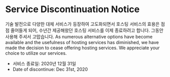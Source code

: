# Service Discontinuation Notice
기술 발전으로 다양한 대체 서비스가 등장하여 고도화되면서 호스팅 서비스의 효용은 점점 줄어들게 되어, 수년간 제공해왔던 호스팅 서비스를 이제 종료하려고 합니다. 그동안 사용해 주셔서 고맙습니다.
As numerous alternative options have become available and the usefulness of hosting services has diminished, we have made the decision to cease offering hosting services. We appreciate your choice to utilize our services.
- 서비스 종료일: 2020년 12월 31일
- Date of discontinue: Dec 31st, 2020
